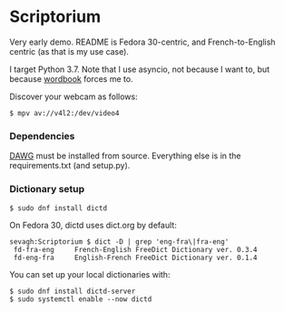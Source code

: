 # Scriptorium

Very early demo. README is Fedora 30-centric, and French-to-English centric (as that is my use case).

I target Python 3.7. Note that I use asyncio, not because I want to, but because [wordbook](https://github.com/tomplus/wordbook) forces me to.

Discover your webcam as follows:

```
$ mpv av://v4l2:/dev/video4
```

### Dependencies

[DAWG](https://github.com/pytries/DAWG) must be installed from source. Everything else is in the requirements.txt (and setup.py).

### Dictionary setup

```
$ sudo dnf install dictd
```

On Fedora 30, dictd uses dict.org by default:

```
sevagh:Scriptorium $ dict -D | grep 'eng-fra\|fra-eng'
 fd-fra-eng     French-English FreeDict Dictionary ver. 0.3.4
 fd-eng-fra     English-French FreeDict Dictionary ver. 0.1.4
```

You can set up your local dictionaries with:

```
$ sudo dnf install dictd-server
$ sudo systemctl enable --now dictd
```
